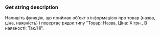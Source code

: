 ### **Get string description**

Напишіть функцію, що приймає об'єкт з інформацією про товар (назва, ціна, наявність) і повертає рядок типу "Товар: Назва, Ціна: Х грн., В наявності: Так/Ні".